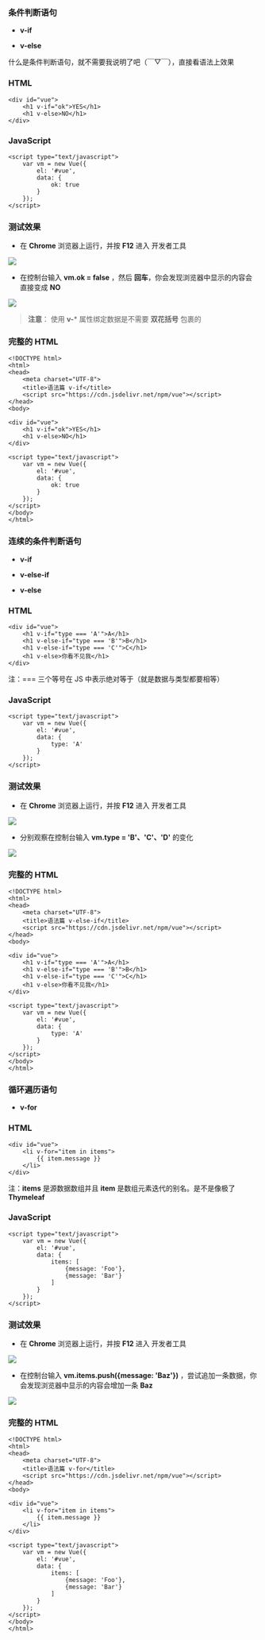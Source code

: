 ### 条件判断语句

- **v-if**

- **v-else**

什么是条件判断语句，就不需要我说明了吧（￣▽￣），直接看语法上效果

### HTML

```
<div id="vue">
    <h1 v-if="ok">YES</h1>
    <h1 v-else>NO</h1>
</div>
```

### JavaScript

```
<script type="text/javascript">
    var vm = new Vue({
        el: '#vue',
        data: {
            ok: true
        }
    });
</script>
```

### 测试效果

- 在 **Chrome** 浏览器上运行，并按 **F12** 进入 开发者工具

![](../img/10-00000013.png)

- 在控制台输入 **vm.ok = false** ，然后 **回车**，你会发现浏览器中显示的内容会直接变成 **NO**

![](../img/10-00000014.png)

> **注意**： 使用 **v-*** 属性绑定数据是不需要 **双花括号** 包裹的

### 完整的 HTML

```
<!DOCTYPE html>
<html>
<head>
    <meta charset="UTF-8">
    <title>语法篇 v-if</title>
    <script src="https://cdn.jsdelivr.net/npm/vue"></script>
</head>
<body>

<div id="vue">
    <h1 v-if="ok">YES</h1>
    <h1 v-else>NO</h1>
</div>

<script type="text/javascript">
    var vm = new Vue({
        el: '#vue',
        data: {
            ok: true
        }
    });
</script>
</body>
</html>
```

### 连续的条件判断语句

- **v-if**

- **v-else-if**

- **v-else**

### HTML

```
<div id="vue">
    <h1 v-if="type === 'A'">A</h1>
    <h1 v-else-if="type === 'B'">B</h1>
    <h1 v-else-if="type === 'C'">C</h1>
    <h1 v-else>你看不见我</h1>
</div>
```

注：=== 三个等号在 JS 中表示绝对等于（就是数据与类型都要相等）

### JavaScript

```
<script type="text/javascript">
    var vm = new Vue({
        el: '#vue',
        data: {
            type: 'A'
        }
    });
</script>
```

### 测试效果

- 在 **Chrome** 浏览器上运行，并按 **F12** 进入 开发者工具

![](../img/10-00000015.png)

- 分别观察在控制台输入 **vm.type = 'B'、'C'、'D'** 的变化

![](../img/10-00000016.png)

### 完整的 HTML

```
<!DOCTYPE html>
<html>
<head>
    <meta charset="UTF-8">
    <title>语法篇 v-else-if</title>
    <script src="https://cdn.jsdelivr.net/npm/vue"></script>
</head>
<body>

<div id="vue">
    <h1 v-if="type === 'A'">A</h1>
    <h1 v-else-if="type === 'B'">B</h1>
    <h1 v-else-if="type === 'C'">C</h1>
    <h1 v-else>你看不见我</h1>
</div>

<script type="text/javascript">
    var vm = new Vue({
        el: '#vue',
        data: {
            type: 'A'
        }
    });
</script>
</body>
</html>
```

### 循环遍历语句

- **v-for**

### HTML

```
<div id="vue">
    <li v-for="item in items">
        {{ item.message }}
    </li>
</div>
```

注：**items** 是源数据数组并且 **item** 是数组元素迭代的别名。是不是像极了 **Thymeleaf**

### JavaScript

```
<script type="text/javascript">
    var vm = new Vue({
        el: '#vue',
        data: {
            items: [
                {message: 'Foo'},
                {message: 'Bar'}
            ]
        }
    });
</script>
```

### 测试效果

- 在 **Chrome** 浏览器上运行，并按 **F12** 进入 开发者工具

![](../img/10-00000017.png)

- 在控制台输入 **vm.items.push({message: 'Baz'})** ，尝试追加一条数据，你会发现浏览器中显示的内容会增加一条 **Baz**

![](../img/10-00000018.png)

### 完整的 HTML

```
<!DOCTYPE html>
<html>
<head>
    <meta charset="UTF-8">
    <title>语法篇 v-for</title>
    <script src="https://cdn.jsdelivr.net/npm/vue"></script>
</head>
<body>

<div id="vue">
    <li v-for="item in items">
        {{ item.message }}
    </li>
</div>

<script type="text/javascript">
    var vm = new Vue({
        el: '#vue',
        data: {
            items: [
                {message: 'Foo'},
                {message: 'Bar'}
            ]
        }
    });
</script>
</body>
</html>
```
